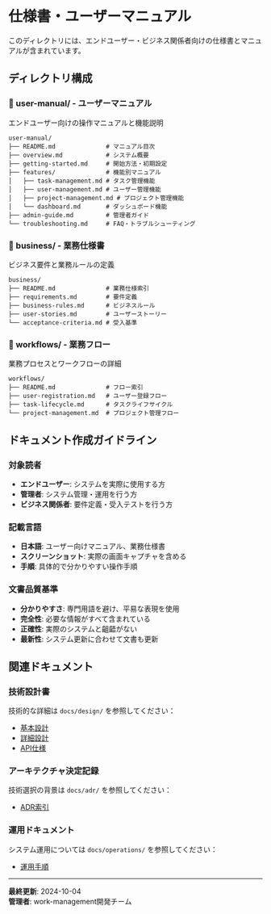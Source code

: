 # 仕様書・ユーザーマニュアル

このディレクトリには、エンドユーザー・ビジネス関係者向けの仕様書とマニュアルが含まれています。

## ディレクトリ構成

### 📖 user-manual/ - ユーザーマニュアル
エンドユーザー向けの操作マニュアルと機能説明

```
user-manual/
├── README.md              # マニュアル目次
├── overview.md            # システム概要
├── getting-started.md     # 開始方法・初期設定
├── features/              # 機能別マニュアル
│   ├── task-management.md # タスク管理機能
│   ├── user-management.md # ユーザー管理機能
│   ├── project-management.md # プロジェクト管理機能
│   └── dashboard.md       # ダッシュボード機能
├── admin-guide.md         # 管理者ガイド
└── troubleshooting.md     # FAQ・トラブルシューティング
```

### 💼 business/ - 業務仕様書
ビジネス要件と業務ルールの定義

```
business/
├── README.md              # 業務仕様索引
├── requirements.md        # 要件定義
├── business-rules.md      # ビジネスルール
├── user-stories.md        # ユーザーストーリー
└── acceptance-criteria.md # 受入基準
```

### 🔄 workflows/ - 業務フロー
業務プロセスとワークフローの詳細

```
workflows/
├── README.md              # フロー索引
├── user-registration.md   # ユーザー登録フロー
├── task-lifecycle.md      # タスクライフサイクル
└── project-management.md  # プロジェクト管理フロー
```

## ドキュメント作成ガイドライン

### 対象読者
- **エンドユーザー**: システムを実際に使用する方
- **管理者**: システム管理・運用を行う方
- **ビジネス関係者**: 要件定義・受入テストを行う方

### 記載言語
- **日本語**: ユーザー向けマニュアル、業務仕様書
- **スクリーンショット**: 実際の画面キャプチャを含める
- **手順**: 具体的で分かりやすい操作手順

### 文書品質基準
- **分かりやすさ**: 専門用語を避け、平易な表現を使用
- **完全性**: 必要な情報がすべて含まれている
- **正確性**: 実際のシステムと齟齬がない
- **最新性**: システム更新に合わせて文書も更新

## 関連ドキュメント

### 技術設計書
技術的な詳細は `docs/design/` を参照してください：
- [基本設計](../design/basic/README.md)
- [詳細設計](../design/detailed/README.md)
- [API仕様](../design/api/README.md)

### アーキテクチャ決定記録
技術選択の背景は `docs/adr/` を参照してください：
- [ADR索引](../adr/README.md)

### 運用ドキュメント
システム運用については `docs/operations/` を参照してください：
- [運用手順](../operations/README.md)

---

**最終更新**: 2024-10-04  
**管理者**: work-management開発チーム